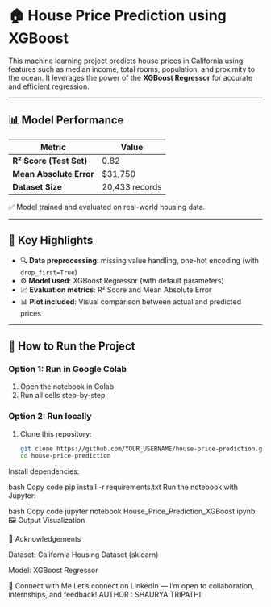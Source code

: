 # 🏠 House Price Prediction using XGBoost

This machine learning project predicts house prices in California using features such as median income, total rooms, population, and proximity to the ocean. It leverages the power of the **XGBoost Regressor** for accurate and efficient regression.

---

## 📊 Model Performance

| Metric                  | Value          |
|-------------------------|----------------|
| **R² Score (Test Set)** | 0.82           |
| **Mean Absolute Error** | $31,750        |
| **Dataset Size**        | 20,433 records |

✅ Model trained and evaluated on real-world housing data.

---



## 📌 Key Highlights

- 🔍 **Data preprocessing**: missing value handling, one-hot encoding (with `drop_first=True`)
- ⚙️ **Model used**: XGBoost Regressor (with default parameters)
- 📈 **Evaluation metrics**: R² Score and Mean Absolute Error
- 📊 **Plot included**: Visual comparison between actual and predicted prices

---

## 🚀 How to Run the Project

### Option 1: Run in Google Colab
1. Open the notebook in Colab
2. Run all cells step-by-step

### Option 2: Run locally
1. Clone this repository:
   ```bash
   git clone https://github.com/YOUR_USERNAME/house-price-prediction.git
   cd house-price-prediction
Install dependencies:

bash
Copy code
pip install -r requirements.txt
Run the notebook with Jupyter:

bash
Copy code
jupyter notebook House_Price_Prediction_XGBoost.ipynb
🖼️ Output Visualization

🙌 Acknowledgements

Dataset: California Housing Dataset (sklearn)

Model: XGBoost Regressor

🔗 Connect with Me
Let’s connect on LinkedIn — I’m open to collaboration, internships, and feedback!
AUTHOR :
SHAURYA TRIPATHI

